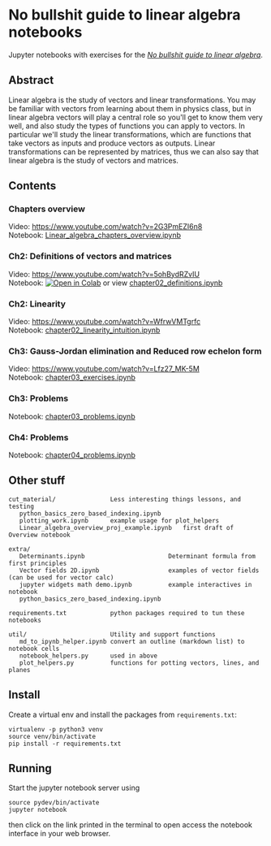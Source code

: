 No bullshit guide to linear algebra notebooks
=============================================

Jupyter notebooks with exercises for the [*No bullshit guide to linear algebra*](https://gum.co/noBSLA).

Abstract
--------
Linear algebra is the study of vectors and linear transformations.
You may be familiar with vectors from learning about them in physics class,
but in linear algebra vectors will play a central role so you'll get to know
them very well, and also study the types of functions you can apply to vectors.
In particular we'll study the linear transformations, which are functions that
take vectors as inputs and produce vectors as outputs.
Linear transformations can be represented by matrices, thus we can also say that
linear algebra is the study of vectors and matrices. 


Contents
--------
### Chapters overview
Video: https://www.youtube.com/watch?v=2G3PmEZI6n8  
Notebook: [Linear_algebra_chapters_overview.ipynb](./Linear_algebra_chapters_overview.ipynb)

### Ch2: Definitions of vectors and matrices
Video: https://www.youtube.com/watch?v=5ohBydRZvIU  
Notebook: [![Open in Colab](https://colab.research.google.com/assets/colab-badge.svg)](https://colab.research.google.com/github/minireference/noBSLAnotebooks/blob/master/chapter02_definitions.ipynb) or view [chapter02_definitions.ipynb](./chapter02_definitions.ipynb)

### Ch2: Linearity
Video: https://www.youtube.com/watch?v=WfrwVMTgrfc  
Notebook: [chapter02_linearity_intuition.ipynb](./chapter02_linearity_intuition.ipynb)

### Ch3: Gauss-Jordan elimination and Reduced row echelon form
Video: https://www.youtube.com/watch?v=Lfz27_MK-5M  
Notebook: [chapter03_exercises.ipynb](./chapter03_exercises.ipynb)

### Ch3: Problems
Notebook: [chapter03_problems.ipynb](./chapter03_problems.ipynb)

### Ch4: Problems
Notebook: [chapter04_problems.ipynb](./chapter04_problems.ipynb)


Other stuff
-----------

    cut_material/               Less interesting things lessons, and testing
       python_basics_zero_based_indexing.ipynb
       plotting_work.ipynb      example usage for plot_helpers
       Linear_algebra_overview_proj_example.ipynb   first draft of Overview notebook

    extra/
       Determinants.ipynb                       Determinant formula from first principles
       Vector fields 2D.ipynb                   examples of vector fields (can be used for vector calc)
       jupyter widgets math demo.ipynb          example interactives in notebook
       python_basics_zero_based_indexing.ipynb  

    requirements.txt            python packages required to tun these notebooks

    util/                       Utility and support functions
       md_to_ipynb_helper.ipynb convert an outline (markdown list) to notebook cells
       notebook_helpers.py      used in above
       plot_helpers.py          functions for potting vectors, lines, and planes



Install
-------
Create a virtual env and install the packages from `requirements.txt`:

    virtualenv -p python3 venv
    source venv/bin/activate
    pip install -r requirements.txt


Running
-------
Start the jupyter notebook server using

    source pydev/bin/activate
    jupyter notebook

then click on the link printed in the terminal to open access
the notebook interface in your web browser.

